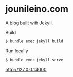 jounileino.com
========

A blog built with Jekyll.


Build
```bash
$ bundle exec jekyll build
```


Run locally

```bash
$ bundle exec jekyll serve
```

http://127.0.0.1:4000

 
